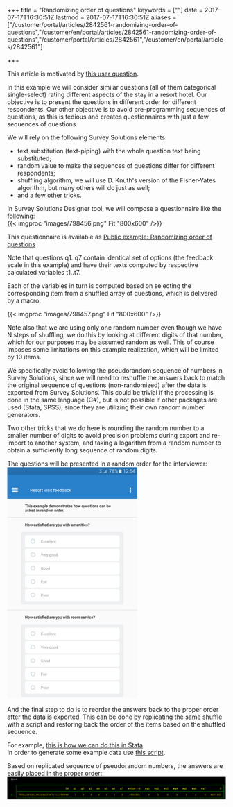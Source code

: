 ﻿+++
title = "Randomizing order of questions"
keywords = [""]
date = 2017-07-17T16:30:51Z
lastmod = 2017-07-17T16:30:51Z
aliases = ["/customer/portal/articles/2842561-randomizing-order-of-questions","/customer/en/portal/articles/2842561-randomizing-order-of-questions","/customer/portal/articles/2842561","/customer/en/portal/articles/2842561"]

+++

This article is motivated by [this user
question](http://support.mysurvey.solutions/customer/portal/questions/17104444).  
  
In this example we will consider similar questions (all of them
categorical single-select) rating different aspects of the stay in a
resort hotel. Our objective is to present the questions in different
order for different respondents. Our other objective is to avoid
pre-programming sequences of questions, as this is tedious and creates
questionnaires with just a few sequences of questions.  
  
We will rely on the following Survey Solutions elements:

-   text substitution (text-piping) with the whole question text being
    substituted;
-   random value to make the sequences of questions differ for different
    respondents;
-   shuffling algorithm, we will use D. Knuth's version of the
    Fisher-Yates algorithm, but many others will do just as well;
-   and a few other tricks.  

In Survey Solutions Designer tool, we will compose a questionnaire like
the following:  
{{< imgproc "images/798456.png" Fit "800x600" />}}  
  
This questionnaire is available as [Public example: Randomizing order of
questions](https://solutions.worldbank.org/questionnaire/details/fee4777ff17c4791a86c55ce9d96a6ee)  
  
Note that questions q1..q7 contain identical set of options (the
feedback scale in this example) and have their texts computed by
respective calculated variables t1..t7.  
  
Each of the variables in turn is computed based on selecting the
corresponding item from a shuffled array of questions, which is
delivered by a macro:  
  
{{< imgproc "images/798457.png" Fit "800x600" />}}  
  
Note also that we are using only one random number even though we have N
steps of shuffling, we do this by looking at different digits of that
number, which for our purposes may be assumed random as well. This of
course imposes some limitations on this example realization, which will
be limited by 10 items.  
  
We specifically avoid following the pseudorandom sequence of numbers in
Survey Solutions, since we will need to reshuffle the answers back to
match the original sequence of questions (non-randomized) after the data
is exported from Survey Solutions. This could be trivial if the
processing is done in the same language (C\#), but is not possible if
other packages are used (Stata, SPSS), since they are utilizing their
own random number generators.  
  
Two other tricks that we do here is rounding the random number to a
smaller number of digits to avoid precision problems during export and
re-import to another system, and taking a logarithm from a random number
to obtain a sufficiently long sequence of random digits.  
  
The questions will be presented in a random order for the interviewer:  
<img src="images/798462.png" width="300" />  
  
And the final step to do is to reorder the answers back to the proper
order after the data is exported. This can be done by replicating the
same shuffle with a script and restoring back the order of the items
based on the shuffled sequence.  
  
For example, [this is how we can do this in
Stata](http://www.radyakin.org/suso/rndquest/decode_data.do)  
In order to generate some example data use [this
script](http://www.radyakin.org/suso/rndquest/gen_example.do).  
  
Based on replicated sequence of pseudorandom numbers, the answers are
easily placed in the proper order:  
<img src="images/798493.png" width="900" />
